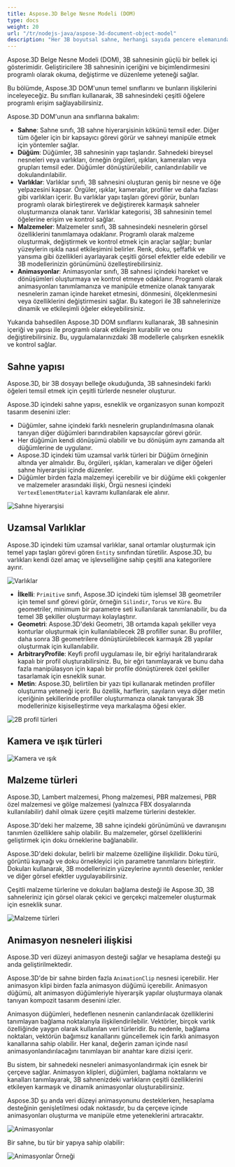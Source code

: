```yaml
---
title: Aspose.3D Belge Nesne Modeli (DOM)
type: docs
weight: 20
url: "/tr/nodejs-java/aspose-3d-document-object-model"
description: "Her 3B boyutsal sahne, herhangi sayıda pencere elemanından oluşabilir. Aspose.3D for nodejs-java API'si ile geliştiriciler, tek bir ekran görüntüsünde bir veya daha fazla pencere elemanını yakalayabilirler. Bunları GUI tabanlı nodejs-java uygulamalarında veya bir resimde işleyebilirler."
---
```


Aspose.3D Belge Nesne Modeli (DOM), 3B sahnesinin güçlü bir bellek içi gösterimidir. Geliştiricilere 3B sahnesinin içeriğini ve biçimlendirmesini programlı olarak okuma, değiştirme ve düzenleme yeteneği sağlar.

Bu bölümde, Aspose.3D DOM'unun temel sınıflarını ve bunların ilişkilerini inceleyeceğiz. Bu sınıfları kullanarak, 3B sahnesindeki çeşitli öğelere programlı erişim sağlayabilirsiniz.

Aspose.3D DOM'unun ana sınıflarına bakalım:

* **Sahne**: Sahne sınıfı, 3B sahne hiyerarşisinin kökünü temsil eder. Diğer tüm öğeler için bir kapsayıcı görevi görür ve sahneyi manipüle etmek için yöntemler sağlar.
* **Düğüm**: Düğümler, 3B sahnesinin yapı taşlarıdır. Sahnedeki bireysel nesneleri veya varlıkları, örneğin örgüleri, ışıkları, kameraları veya grupları temsil eder. Düğümler dönüştürülebilir, canlandırılabilir ve dokulandırılabilir.
* **Varlıklar**: Varlıklar sınıfı, 3B sahnesini oluşturan geniş bir nesne ve öğe yelpazesini kapsar. Örgüler, ışıklar, kameralar, profiller ve daha fazlası gibi varlıkları içerir. Bu varlıklar yapı taşları görevi görür, bunları programlı olarak birleştirerek ve değiştirerek karmaşık sahneler oluşturmanıza olanak tanır. Varlıklar kategorisi, 3B sahnesinin temel öğelerine erişim ve kontrol sağlar.
* **Malzemeler**: Malzemeler sınıfı, 3B sahnesindeki nesnelerin görsel özelliklerini tanımlamaya odaklanır. Programlı olarak malzeme oluşturmak, değiştirmek ve kontrol etmek için araçlar sağlar; bunlar yüzeylerin ışıkla nasıl etkileşimini belirler. Renk, doku, şeffaflık ve yansıma gibi özellikleri ayarlayarak çeşitli görsel efektler elde edebilir ve 3B modellerinizin görünümünü özelleştirebilirsiniz.
* **Animasyonlar**: Animasyonlar sınıfı, 3B sahnesi içindeki hareket ve dönüşümleri oluşturmaya ve kontrol etmeye odaklanır. Programlı olarak animasyonları tanımlamanıza ve manipüle etmenize olanak tanıyarak nesnelerin zaman içinde hareket etmesini, dönmesini, ölçeklenmesini veya özelliklerini değiştirmesini sağlar. Bu kategori ile 3B sahnelerinize dinamik ve etkileşimli öğeler ekleyebilirsiniz.

Yukarıda bahsedilen Aspose.3D DOM sınıflarını kullanarak, 3B sahnesinin içeriği ve yapısı ile programlı olarak etkileşim kurabilir ve onu değiştirebilirsiniz. Bu, uygulamalarınızdaki 3B modellerle çalışırken esneklik ve kontrol sağlar.

## Sahne yapısı

Aspose.3D, bir 3B dosyayı belleğe okuduğunda, 3B sahnesindeki farklı öğeleri temsil etmek için çeşitli türlerde nesneler oluşturur.

Aspose.3D içindeki sahne yapısı, esneklik ve organizasyon sunan kompozit tasarım desenini izler:

* Düğümler, sahne içindeki farklı nesnelerin gruplandırılmasına olanak tanıyan diğer düğümleri barındırabilen kapsayıcılar görevi görür.
* Her düğümün kendi dönüşümü olabilir ve bu dönüşüm aynı zamanda alt düğümlerine de uygulanır.
* Aspose.3D içindeki tüm uzamsal varlık türleri bir Düğüm örneğinin altında yer almalıdır. Bu, örgüleri, ışıkları, kameraları ve diğer öğeleri sahne hiyerarşisi içinde düzenler.
* Düğümler birden fazla malzemeyi içerebilir ve bir düğüme ekli çokgenler ve malzemeler arasındaki ilişki, Örgü nesnesi içindeki `VertexElementMaterial` kavramı kullanılarak ele alınır.

![Sahne hiyerarşisi](scene.png)

## Uzamsal Varlıklar
Aspose.3D içindeki tüm uzamsal varlıklar, sanal ortamlar oluşturmak için temel yapı taşları görevi gören `Entity` sınıfından türetilir. Aspose.3D, bu varlıkları kendi özel amaç ve işlevselliğine sahip çeşitli ana kategorilere ayırır.

![Varlıklar](entity.png)

* **İlkelli**: `Primitive` sınıfı, Aspose.3D içindeki tüm işlemsel 3B geometriler için temel sınıf görevi görür, örneğin `Silindir`, `Torus` ve `Küre`. Bu geometriler, minimum bir parametre seti kullanılarak tanımlanabilir, bu da temel 3B şekiller oluşturmayı kolaylaştırır.
* **Geometri**: Aspose.3D'deki Geometri, 3B ortamda kapalı şekiller veya konturlar oluşturmak için kullanılabilecek 2B profiller sunar. Bu profiller, daha sonra 3B geometrilere dönüştürülebilecek karmaşık 2B yapılar oluşturmak için kullanılabilir.
* **ArbitraryProfile**: Keyfi profil uygulaması ile, bir eğriyi haritalandırarak kapalı bir profil oluşturabilirsiniz. Bu, bir eğri tanımlayarak ve bunu daha fazla manipülasyon için kapalı bir profile dönüştürerek özel şekiller tasarlamak için esneklik sunar.
* **Metin**: Aspose.3D, belirtilen bir yazı tipi kullanarak metinden profiller oluşturma yeteneği içerir. Bu özellik, harflerin, sayıların veya diğer metin içeriğinin şekillerinde profiller oluşturmanıza olanak tanıyarak 3B modellerinize kişiselleştirme veya markalaşma öğesi ekler.

![2B profil türleri](profiles.png)

## Kamera ve ışık türleri

![Kamera ve ışık](frustums.png)

## Malzeme türleri

Aspose.3D, Lambert malzemesi, Phong malzemesi, PBR malzemesi, PBR özel malzemesi ve gölge malzemesi (yalnızca FBX dosyalarında kullanılabilir) dahil olmak üzere çeşitli malzeme türlerini destekler.

Aspose.3D'deki her malzeme, 3B sahne içindeki görünümünü ve davranışını tanımlen özelliklere sahip olabilir. Bu malzemeler, görsel özelliklerini geliştirmek için doku örneklerine bağlanabilir.

Aspose.3D'deki dokular, belirli bir malzeme özelliğine ilişkilidir. Doku türü, görüntü kaynağı ve doku örnekleyici için parametre tanımlarını birleştirir. Dokuları kullanarak, 3B modellerinizin yüzeylerine ayrıntılı desenler, renkler ve diğer görsel efektler uygulayabilirsiniz.

Çeşitli malzeme türlerine ve dokuları bağlama desteği ile Aspose.3D, 3B sahneleriniz için görsel olarak çekici ve gerçekçi malzemeler oluşturmak için esneklik sunar.

![Malzeme türleri](materials.png)

## Animasyon nesneleri ilişkisi
Aspose.3D veri düzeyi animasyon desteği sağlar ve hesaplama desteği şu anda geliştirilmektedir.

Aspose.3D'de bir sahne birden fazla `AnimationClip` nesnesi içerebilir. Her animasyon klipi birden fazla animasyon düğümü içerebilir. Animasyon düğümü, alt animasyon düğümleriyle hiyerarşik yapılar oluşturmaya olanak tanıyan kompozit tasarım desenini izler.

Animasyon düğümleri, hedeflenen nesnenin canlandırılacak özelliklerini tanımlayan bağlama noktalarıyla ilişkilendirilebilir. Vektörler, birçok varlık özelliğinde yaygın olarak kullanılan veri türleridir. Bu nedenle, bağlama noktaları, vektörün bağımsız kanallarını güncellemek için farklı animasyon kanallarına sahip olabilir. Her kanal, değerin zaman içinde nasıl animasyonlandırılacağını tanımlayan bir anahtar kare dizisi içerir.

Bu sistem, bir sahnedeki nesneleri animasyonlandırmak için esnek bir çerçeve sağlar. Animasyon klipleri, düğümleri, bağlama noktalarını ve kanalları tanımlayarak, 3B sahnenizdeki varlıkların çeşitli özelliklerini etkileyen karmaşık ve dinamik animasyonlar oluşturabilirsiniz.

Aspose.3D şu anda veri düzeyi animasyonunu desteklerken, hesaplama desteğinin genişletilmesi odak noktasıdır, bu da çerçeve içinde animasyonları oluşturma ve manipüle etme yeteneklerini artıracaktır.

![Animasyonlar](animations.png)

Bir sahne, bu tür bir yapıya sahip olabilir:

![Animasyonlar Örneği](animation_relations.png)